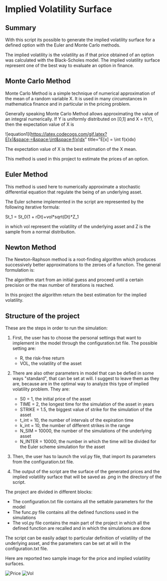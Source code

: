 # Implied Volatility Surface

## Summary
With this script its possible to generate the implied volatility surface for a defined option with the Euler and Monte Carlo methods.

The implied volatility is the volatility as if that price obtained of an option was calculated with the Black-Scholes model.
The implied volatility surface represent one of the best way to evaluate an option in finance.

## Monte Carlo Method
Monte Carlo Method is a simple technique of numerical approximation of the mean of a random variable X. It is used in many circumstances in mathematica finance and in particular in the pricing problem.

Generally speaking Monte Carlo Method allows approximating the value of an integral numerically. If Y is uniformly distributed on [0,1] and X = f(Y), then the expectation value of X is

![equation1](https://latex.codecogs.com/gif.latex?E[x]&space;=&space;\int&space;f(x)dx" title="E[x] = \int f(x)dx)

The expectation value of X is the best estimation of the X mean.

This method is used in this project to estimate the prices of an option.

## Euler Method
This method is used here to numerically approximate a stochastic differential equation that regulate the being of an underlying asset.

The Euler scheme implemented in the script are represented by the following iterative formula:

St_1 = St_0(1 + rDt)+vol*sqrt(Dt)*Z_1

in which vol represent the volatility of the underlying asset and Z is the sample from a normal distribution.

## Newton Method

The Newton-Raphson method is a root-finding algorithm which produces successively better approximations to the zeroes of a function.
The general formulation is:

The algorithm start from an initial guess and proceed until a certain precision or the max number of iterations is reached.

In this project the algorithm return the best estimation for the implied volatility.

## Structure of the project
These are the steps in order to run the simulation:

1. First, the user has to choose the personal settings that want to implement in the model through the configuration.txt file. The possible setting are:
     - R, the risk-free return
     - VOL, the volatility of the asset

2. There are also other parameters in model that can be defied in some ways "standard", that can be set at will. I suggest to leave them as they are, because are in the optimal way to analyze this type of implied volatility problem. They are:
     - S0 = 1, the initial price of the asset
     - TIME = 2, the longest time for the simulation of the asset in years
     - STRIKE = 1.5, the biggest value of strike for the simulation of the asset
     - t_int = 10, the number of intervals of the expiration time
     - k_int = 10, the number of different strikes in the range  
     - N_SIM = 10000, the number of the simulations of the underlying asset
     - N_INTER = 10000, the number in which the time will be divided for the Euler scheme simulation for the asset

3. Then, the user has to launch the vol.py file, that import its parameters from the configuration.txt file.

4. The output of the script are the surface of the generated prices and the implied volatility surface that will be saved as .png in the directory of the script.


The project are divided in different blocks:
- The configuration.txt file contains all the settable parameters for the model
- The func.py file contains all the defined functions used in the simulations
- The vol.py file contains the main part of the project in which all the defined function are recalled and in which the simulations are done

The script can be easily adapt to particular definition of volatility of the underlying asset, and the parameters can be set at will in the configuration.txt file.

Here are reported two sample image for the price and implied volatility surfaces.

![Price](https://user-images.githubusercontent.com/79851638/150512253-9290aa0c-680a-4824-888c-92f5361bf8e5.png)
![Vol](https://user-images.githubusercontent.com/79851638/150512261-33bc6a25-1a81-49e8-8972-0bddfd6177d4.png)
